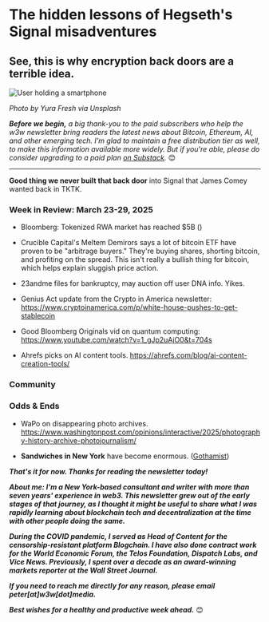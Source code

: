 # The hidden lessons of Hegseth's Signal misadventures
## See, this is why encryption back doors are a terrible idea.

![User holding a smartphone](https://w3w.news/img/phoneuser-yura-fresh-1920.jpg)

<!-- Backup photo option. This one is less eye-catching but a little more "on the news." Contains the Signal logo if we really need that to complement the copy later in the week: https://w3w.news/img/signal-mika-baumeister-1920.jpg -->

*Photo by Yura Fresh via Unsplash*

*<strong>Before we begin,</strong> a big thank-you to the paid subscribers who help the w3w newsletter bring readers the latest news about Bitcoin, Ethereum, AI, and other emerging tech. I'm glad to maintain a free distribution tier as well, to make this information available more widely. But if you're able, please do consider upgrading to a paid plan [on Substack](https://w3wnews.substack.com/subscribe).* 😊

<hr>

**Good thing we never built that back door** into Signal that James Comey wanted back in TKTK. <!-- Link tktk -->

<!-- 150-word lead item. Riff on Pentagon's Signal disaster this week...

1

2. Encryption for me but not for thee.

3. Encryption will not protect systems or organizations from human error.

If you are oblivious enough to copy a magazine editor on the message string where you're planning to bomb a foreign country, no form of encryption or any other technology will save you. The solution is to be smarter and do better, full stop.

The same goes if you want to encrypt pictures of your kids or a conversation with your spouse or one with your boss or anything else.

-->

### Week in Review: March 23-29, 2025


- Bloomberg: Tokenized RWA market has reached $5B ([]()) <!-- Need link -->

- Crucible Capital's Meltem Demirors says a lot of bitcoin ETF have proven to be "arbitrage buyers." They're buying shares, shorting bitcoin, and profiting on the spread. This isn't really a bullish thing for bitcoin, which helps explain sluggish price action. <!-- Theory offered on Bloomberg Crypto on 25 Mar, around the 22-min mark. Really interesting stuff. Grab YouTube link when it's available. -->

- 23andme files for bankruptcy, may auction off user DNA info. Yikes. <!-- Need link -->

- Genius Act update from the Crypto in America newsletter: https://www.cryptoinamerica.com/p/white-house-pushes-to-get-stablecoin

- Good Bloomberg Originals vid on quantum computing: https://www.youtube.com/watch?v=1_gJp2uAjO0&t=704s

- Ahrefs picks on AI content tools. https://ahrefs.com/blog/ai-content-creation-tools/

### Community

<!--

- Launch new Discord channel for w3w...

- Deprecate LinkedIn cross-posting

- Start doing videos on YouTube and/or Substack

-->

### Odds & Ends

- WaPo on disappearing photo archives. https://www.washingtonpost.com/opinions/interactive/2025/photography-history-archive-photojournalism/ <!-- Get Google News link late in the week. -->

- **Sandwiches in New York** have become enormous. ([Gothamist](https://gothamist.com/arts-entertainment/sandwiches-in-nyc-have-become-enormous-and-too-big-to-eat-so-i-tried-some))

_**That's it for now. Thanks for reading the newsletter today!**_

_**About me: I'm a New York-based consultant and writer with more than seven years' experience in web3. This newsletter grew out of the early stages of that journey, as I thought it might be useful to share what I was rapidly learning about blockchain tech and decentralization at the time with other people doing the same.**_

 _**During the COVID pandemic, I served as Head of Content for the censorship-resistant platform Blogchain. I have also done contract work for the World Economic Forum, the Telos Foundation, Dispatch Labs, and Vice News. Previously, I spent over a decade as an award-winning markets reporter at the Wall Street Journal.**_

 _**If you need to reach me directly for any reason, please email peter[at]w3w[dot]media.**_

 _**Best wishes for a healthy and productive week ahead.**_ 😊
